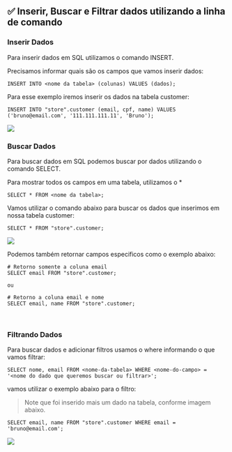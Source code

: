 ## ✅ Inserir, Buscar e Filtrar dados utilizando a linha de comando

### Inserir Dados
Para inserir dados em SQL utilizamos o comando INSERT.

Precisamos informar quais são os campos que vamos inserir dados:
```
INSERT INTO <nome da tabela> (colunas) VALUES (dados);
```
Para esse exemplo iremos inserir os dados na tabela customer:
```
INSERT INTO "store".customer (email, cpf, name) VALUES ('bruno@email.com', '111.111.111.11', 'Bruno');
```

<img src="./assets/img-01.jpg">

<br>

### Buscar Dados
Para buscar dados em SQL podemos buscar por dados utilizando o comando SELECT.

Para mostrar todos os campos em uma tabela, utilizamos o *
```
SELECT * FROM <nome da tabela>;
```
Vamos utilizar o comando abaixo para buscar os dados que inserimos em nossa tabela customer:
```
SELECT * FROM "store".customer;
```

<img src="./assets/img-02.jpg">

Podemos também retornar campos especificos como o exemplo abaixo:
```
# Retorno somente a coluna email
SELECT email FROM "store".customer;

ou

# Retorno a coluna email e nome
SELECT email, name FROM "store".customer;
```

<br>

### Filtrando Dados
Para buscar dados e adicionar filtros usamos o where informando o que vamos filtrar:
```
SELECT nome, email FROM <nome-da-tabela> WHERE <nome-do-campo> = '<nome do dado que queremos buscar ou filtrar>';
```

vamos utilizar o exemplo abaixo para o filtro:
> Note que foi inserido mais um dado na tabela, conforme imagem abaixo.
```
SELECT email, name FROM "store".customer WHERE email = 'bruno@email.com';
```

<img src="./assets/img-03.jpg">